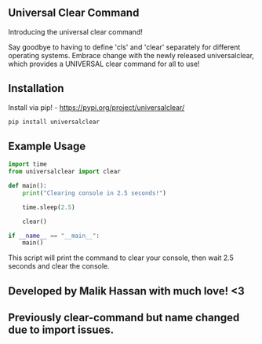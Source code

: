 ## Universal Clear Command

Introducing the universal clear command!

Say goodbye to having to define 'cls' and 'clear' separately for different operating systems. Embrace change with the newly released universalclear, which provides a UNIVERSAL clear command for all to use!

## Installation

Install via pip! - https://pypi.org/project/universalclear/

```bash
pip install universalclear
```

## Example Usage

```python
import time
from universalclear import clear

def main():
    print("Clearing console in 2.5 seconds!")

    time.sleep(2.5)

    clear()

if __name__ == "__main__":
    main()
```

This script will print the command to clear your console, then wait 2.5 seconds and clear the console.

## Developed by Malik Hassan with much love! <3

## Previously clear-command but name changed due to import issues.
